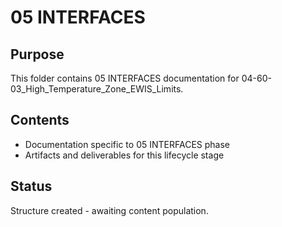 # 05 INTERFACES

## Purpose
This folder contains 05 INTERFACES documentation for 04-60-03_High_Temperature_Zone_EWIS_Limits.

## Contents
- Documentation specific to 05 INTERFACES phase
- Artifacts and deliverables for this lifecycle stage

## Status
Structure created - awaiting content population.
